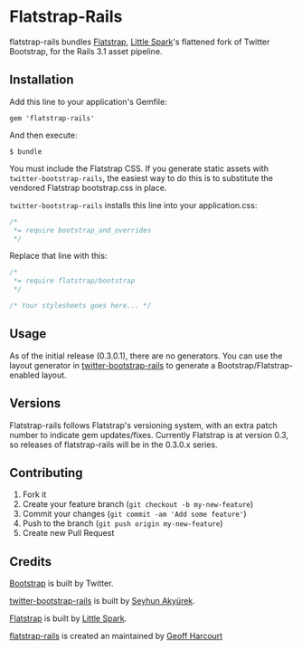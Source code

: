 # Flatstrap-Rails

flatstrap-rails bundles [Flatstrap](http://littlesparkvt.com/flatstrap/index.html), [Little Spark](https://littlesparkvt.com/)'s flattened fork of Twitter Bootstrap, for the Rails 3.1 asset pipeline.

## Installation

Add this line to your application's Gemfile:

    gem 'flatstrap-rails'

And then execute:

    $ bundle

You must include the Flatstrap CSS. If you generate static assets with `twitter-bootstrap-rails`, the easiest way to do this is to substitute the vendored Flatstrap bootstrap.css in place.

`twitter-bootstrap-rails` installs this line into your application.css:

```css
/*
 *= require bootstrap_and_overrides
 */

```

Replace that line with this:

```css
/*
 *= require flatstrap/bootstrap
 */

/* Your stylesheets goes here... */
```

## Usage

As of the initial release (0.3.0.1), there are no generators. You can use the layout generator in [twitter-bootstrap-rails](https://github.com/seyhunak/twitter-bootstrap-rails) to generate a Bootstrap/Flatstrap-enabled layout.

## Versions
Flatstrap-rails follows Flatstrap's versioning system, with an extra patch number to indicate gem updates/fixes. Currently Flatstrap is at version 0.3, so releases of flatstrap-rails will be in the 0.3.0.x series.

## Contributing

1. Fork it
2. Create your feature branch (`git checkout -b my-new-feature`)
3. Commit your changes (`git commit -am 'Add some feature'`)
4. Push to the branch (`git push origin my-new-feature`)
5. Create new Pull Request

## Credits
[Bootstrap](http://twitter.github.com/bootstrap/) is built by Twitter.

[twitter-bootstrap-rails](https://github.com/seyhunak/twitter-bootstrap-rails) is built by [Seyhun Akyürek](https://github.com/seyhunak).

[Flatstrap](http://littlesparkvt.com/flatstrap/index.html) is built by [Little Spark](https://littlesparkvt.com/).

[flatstrap-rails](https://github.com/geoffharcourt/flatstrap-rails) is created an 
maintained by [Geoff Harcourt](http://github.com/geoffharcourt)